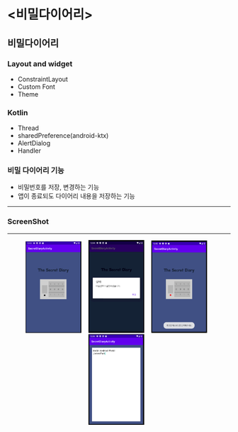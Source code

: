 # <비밀다이어리>
  
  ## 비밀다이어리
  
  ### Layout and widget
  - ConstraintLayout
  - Custom Font
  - Theme

  ### Kotlin
  - Thread
  - sharedPreference(android-ktx)
  - AlertDialog
  - Handler
  
  ### 비밀 다이어리 기능
  - 비밀번호를 저장, 변경하는 기능
  - 앱이 종료되도 다이어리 내용을 저장하는 기능
  
  ---
  
### ScreenShot
---

<p align="center">
  <img src="../../android_Thirty_Project/images/SecretDiaryActivity_Main.PNG" width="25%" alt="1.png">&nbsp;&nbsp;&nbsp;
  <img src="../../android_Thirty_Project/images/SecretDiaryActivity_PasswordError.PNG" width="25%" alt="1.png">&nbsp;&nbsp;&nbsp;
  <img src="../../android_Thirty_Project/images/SecretDiaryActivity_PasswordModifyMode.PNG" width="25%" alt="1.png">&nbsp;&nbsp;&nbsp;
  <img src="../../android_Thirty_Project/images/SecretDiaryActivity_DiaryMode.PNG" width="25%" alt="1.png">&nbsp;&nbsp;&nbsp;
</p>
